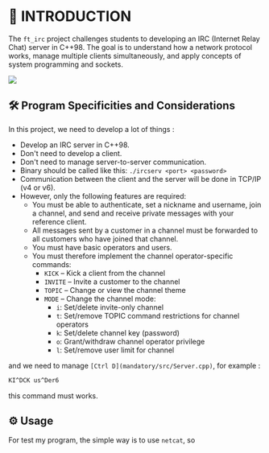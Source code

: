 # 🚀 INTRODUCTION

The `ft_irc` project challenges students to developing an IRC (Internet Relay Chat) server in C++98.
The goal is to understand how a network protocol works, manage multiple clients simultaneously, and apply concepts of system programming and sockets.

![](https://raw.githubusercontent.com/andreasbm/readme/master/assets/lines/rainbow.png)

## 🛠️ Program Specificities and Considerations

In this project, we need to develop a lot of things :  
- Develop an IRC server in C++98.  
- Don't need to develop a client.  
- Don't need to manage server-to-server communication.  
- Binary should be called like this: `./ircserv <port> <password>`  
- Communication between the client and the server will be done in TCP/IP (v4 or v6).  
- However, only the following features are required:  
  - You must be able to authenticate, set a nickname and username, join a channel, and send and receive private messages with your reference client.  
  - All messages sent by a customer in a channel must be forwarded to all customers who have joined that channel.  
  - You must have basic operators and users.  
  - You must therefore implement the channel operator-specific commands:  
    - `KICK` – Kick a client from the channel  
    - `INVITE` – Invite a customer to the channel  
    - `TOPIC` – Change or view the channel theme  
    - `MODE` – Change the channel mode:  
      - `i`: Set/delete invite-only channel  
      - `t`: Set/remove TOPIC command restrictions for channel operators  
      - `k`: Set/delete channel key (password)  
      - `o`: Grant/withdraw channel operator privilege  
      - `l`: Set/remove user limit for channel  

and we need to manage `[Ctrl D](mandatory/src/Server.cpp)`, for example :
```bash
KI^DCK us^Der6
```

this command must works.

## ⚙️ Usage

For test my program, the simple way is to use `netcat`, so 
